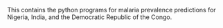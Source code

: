 This contains the python programs for malaria prevalence predictions for Nigeria, India, and the Democratic Republic of the Congo.
